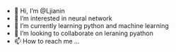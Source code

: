 - 👋 Hi, I’m @Ljianin
- 👀 I’m interested in neural network
- 🌱 I’m currently learning python and machine learning
- 💞️ I’m looking to collaborate on leraning pyathon
- 📫 How to reach me ...

<!---
Ljianin/Ljianin is a ✨ special ✨ repository because its `README.md` (this file) appears on your GitHub profile.
You can click the Preview link to take a look at your changes.
--->
